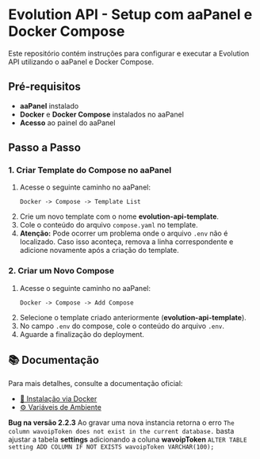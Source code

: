 # Evolution API - Setup com aaPanel e Docker Compose

Este repositório contém instruções para configurar e executar a Evolution API utilizando o aaPanel e Docker Compose.

## Pré-requisitos
- **aaPanel** instalado
- **Docker** e **Docker Compose** instalados no aaPanel
- **Acesso** ao painel do aaPanel

## Passo a Passo

### 1. Criar Template do Compose no aaPanel
1. Acesse o seguinte caminho no aaPanel:
   ```
   Docker -> Compose -> Template List
   ```
2. Crie um novo template com o nome **evolution-api-template**.
3. Cole o conteúdo do arquivo `compose.yaml` no template.
4. **Atenção:** Pode ocorrer um problema onde o arquivo `.env` não é localizado. Caso isso aconteça, remova a linha correspondente e adicione novamente após a criação do template.

### 2. Criar um Novo Compose
1. Acesse o seguinte caminho no aaPanel:
   ```
   Docker -> Compose -> Add Compose
   ```
2. Selecione o template criado anteriormente (**evolution-api-template**).
3. No campo `.env` do compose, cole o conteúdo do arquivo `.env`.
4. Aguarde a finalização do deployment.

## 📚 Documentação
Para mais detalhes, consulte a documentação oficial:
- [📖 Instalação via Docker](https://doc.evolution-api.com/v2/pt/install/docker)
- [⚙️ Variáveis de Ambiente](https://doc.evolution-api.com/v2/pt/env)

**Bug na versão 2.2.3** Ao gravar uma nova instancia retorna o erro `The column wavoipToken does not exist in the current database.` basta ajustar a tabela **settings** adicionando a coluna **wavoipToken** `ALTER TABLE setting ADD COLUMN IF NOT EXISTS wavoipToken VARCHAR(100);`
